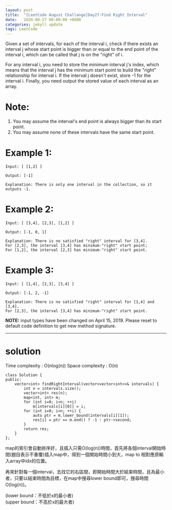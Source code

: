 ```yaml
---
layout: post
title:  "[LeetCode August Challange]Day27-Find Right Interval"
date:   2020-08-27 00:00:00 +0800
categories: jekyll update
tags: LeetCode
---
```

Given a set of intervals, for each of the interval i, check if there exists an interval j whose start point is bigger than or equal to the end point of the interval i, which can be called that j is on the "right" of i.  

For any interval i, you need to store the minimum interval j's index, which means that the interval j has the minimum start point to build the "right" relationship for interval i. If the interval j doesn't exist, store -1 for the interval i. Finally, you need output the stored value of each interval as an array.  

# Note:  
1. You may assume the interval's end point is always bigger than its start point.
2. You may assume none of these intervals have the same start point.

# Example 1:  
	Input: [ [1,2] ]

	Output: [-1]

	Explanation: There is only one interval in the collection, so it outputs -1.

# Example 2:  
	Input: [ [3,4], [2,3], [1,2] ]

	Output: [-1, 0, 1]

	Explanation: There is no satisfied "right" interval for [3,4].
	For [2,3], the interval [3,4] has minimum-"right" start point;
	For [1,2], the interval [2,3] has minimum-"right" start point.

# Example 3:  
	Input: [ [1,4], [2,3], [3,4] ]

	Output: [-1, 2, -1]

	Explanation: There is no satisfied "right" interval for [1,4] and [3,4].
	For [2,3], the interval [3,4] has minimum-"right" start point.

**NOTE:** input types have been changed on April 15, 2019. Please reset to default code definition to get new method signature.

______________________  

# solution

Time complexity : O(nlog(n))
Space complexity : O(n)

	class Solution {
	public:
	    vector<int> findRightInterval(vector<vector<int>>& intervals) {
	        int n = intervals.size();
	        vector<int> res(n);
	        map<int, int> m;
	        for (int i=0; i<n; ++i)
	            m[intervals[i][0]] = i;
	        for (int i=0; i<n; ++i) {
	            auto ptr = m.lower_bound(intervals[i][1]);
	            res[i] = ptr == m.end() ? -1 : ptr->second;
	        }
	        return res;
	    }
	};

map的索引會自動排序好，且插入只需O(log(n))時間，首先將各個interval開始時間(題目表示不重覆)插入map中，得到一個開始時間小到大，map to 相對應原輸入array中idx的位置。  

再來針對每一個interval，去找它的右區間，即開始時間大於結束時間，且為最小者，只要以結束時間為目標，在map中搜尋lower bound即可，搜尋時間O(log(n))。  

(lower bound：不低於x的最小者)  
(upper bound：不高於x的最大者)